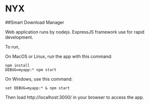# NYX

##Smart Download Manager

Web application runs by nodejs. ExpressJS framework use for rapid development.

To run,

On MacOS or Linux, run the app with this command:

    npm install
    DEBUG=myapp:* npm start

On Windows, use this command:

    set DEBUG=myapp:* & npm start

Then load http://localhost:3000/ in your browser to access the app.
